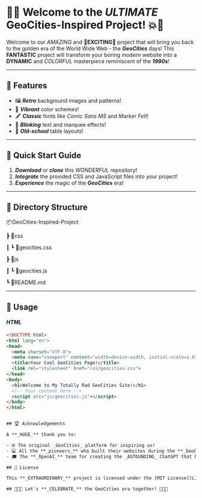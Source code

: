 # 🌟💥 Welcome to the **_ULTIMATE_** GeoCities-Inspired Project! 💥🌟

Welcome to our _AMAZING_ and 🎉**EXCITING**🎉 project that will bring you back to the golden era of the World Wide Web - the **_GeoCities_** days! This **FANTASTIC** project will transform your boring modern website into a **DYNAMIC** and _COLORFUL_ masterpiece reminiscent of the **_1990s_**!

----------

## 🌈 Features

- 🖼 **_Retro_** background images and patterns!
- 🎨 **_Vibrant_** color schemes!
- 🖋 **_Classic_** fonts like _Comic Sans MS_ and _Marker Felt_!
- 🎇 **_Blinking_** text and marquee effects!
- 📐 **_Old-school_** table layouts!

----------

## 🚀 Quick Start Guide

1. **_Download_** or **_clone_** this _WONDERFUL_ repository!
2. **_Integrate_** the provided CSS and JavaScript files into your project!
3. **_Experience_** the magic of the **_GeoCities_** era!

----------

## 📁 Directory Structure

📦GeoCities-Inspired-Project

┣ 📂css

┃ ┗ 📜geocities.css

┣ 📂js

┃ ┗ 📜geocities.js

┗ 📜README.md

----------

## 📖 Usage

#### _HTML_

```html
<!DOCTYPE html>
<html lang="en">
<head>
  <meta charset="UTF-8">
  <meta name="viewport" content="width=device-width, initial-scale=1.0">
  <title>Your Cool GeoCities Page!</title>
  <link rel="stylesheet" href="css/geocities.css">
</head>
<body>
  <h1>Welcome to My Totally Rad GeoCities Site!</h1>
  <!-- Your content here -->
  <script src="js/geocities.js"></script>
</body>
</html>


## 🏆 Acknowledgements

A **_HUGE_** thank you to:

- 🌐 The original _GeoCities_ platform for inspiring us!
- 💻 All the **_pioneers_** who built their websites during the **_GeoCities_** era!
- 🎓 The **_OpenAI_** team for creating the _ASTOUNDING_ ChatGPT that helped us!

## 📝 License

This **_EXTRAORDINARY_** project is licensed under the [MIT License](LICENSE).

## 🎉🎉🎉 Let's **_CELEBRATE_** the GeoCities era together! 🎉🎉🎉
